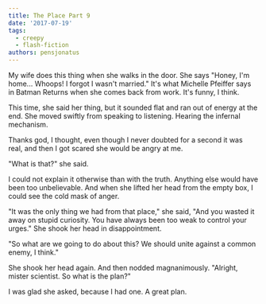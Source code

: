 ```yaml
---
title: The Place Part 9
date: '2017-07-19'
tags:
  - creepy
  - flash-fiction
authors: pensjonatus
---
```


My wife does this thing when she walks in the door. She says "Honey, I'm home...
Whoops! I forgot I wasn't married." It's what Michelle Pfeiffer says in Batman
Returns when she comes back from work. It's funny, I think.

<!-- truncate -->

This time, she said her thing, but it sounded flat and ran out of energy at the
end. She moved swiftly from speaking to listening. Hearing the infernal
mechanism.

Thanks god, I thought, even though I never doubted for a second it was real, and
then I got scared she would be angry at me.

"What is that?" she said.

I could not explain it otherwise than with the truth. Anything else would have
been too unbelievable. And when she lifted her head from the empty box, I could
see the cold mask of anger.

"It was the only thing we had from that place," she said, "And you wasted it
away on stupid curiosity. You have always been too weak to control your urges."
She shook her head in disappointment.

"So what are we going to do about this? We should unite against a common enemy,
I think."

She shook her head again. And then nodded magnanimously. "Alright, mister
scientist. So what is the plan?"

I was glad she asked, because I had one. A great plan.
